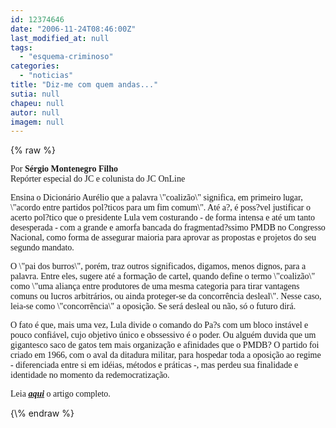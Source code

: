 ```yaml
---
id: 12374646
date: "2006-11-24T08:46:00Z"
last_modified_at: null
tags:
  - "esquema-criminoso"
categories:
  - "noticias"
title: "Diz-me com quem andas..."
sutia: null
chapeu: null
autor: null
imagem: null
---
```

{\% raw %}
<p><P><FONT face=Verdana>Por <STRONG>Sérgio Montenegro Filho</STRONG><BR>Repórter especial do JC e colunista do JC OnLine</FONT></P></p>
<p><P><FONT face=Verdana>Ensina o Dicionário Aurélio que a palavra \"coalizão\" significa, em primeiro lugar, \"acordo entre partidos pol?ticos para um fim comum\". Até a?, é poss?vel justificar o acerto pol?tico que o presidente Lula vem costurando - de forma intensa e até um tanto desesperada - com a grande e amorfa bancada do fragmentad?ssimo PMDB no Congresso Nacional, como forma de assegurar maioria para aprovar as propostas e projetos do seu segundo mandato.</FONT></P></p>
<p><P><FONT face=Verdana>O \"pai dos burros\", porém, traz outros significados, digamos, menos dignos, para a palavra. Entre eles, sugere até a formação de cartel, quando define o termo \"coalizão\" como \"uma aliança entre produtores de uma mesma categoria para tirar vantagens comuns ou lucros arbitrários, ou ainda proteger-se da concorrência desleal\". Nesse caso, leia-se como \"concorrência\" a oposição. Se será desleal ou não, só o futuro dirá.</FONT></P></p>
<p><P><FONT face=Verdana>O fato é que, mais uma vez, Lula divide o comando do Pa?s com um bloco instável e pouco confiável, cujo objetivo único e obssessivo é o poder. Ou alguém duvida que um gigantesco saco de gatos tem mais organização e afinidades que o PMDB? O partido foi criado em 1966, com o aval da ditadura militar, para hospedar toda a oposição ao regime - diferenciada entre si em idéias, métodos e práticas -, mas perdeu sua finalidade e identidade no momento da redemocratização.</FONT></P></p>
<p><P><FONT face=Verdana>Leia <STRONG><EM><A href=\"https://jc3.uol.com.br/2006/11/23/not_124846.php\" target=_blank>aqui</A></EM></STRONG> o artigo completo.</FONT></P> </p>
{\% endraw %}